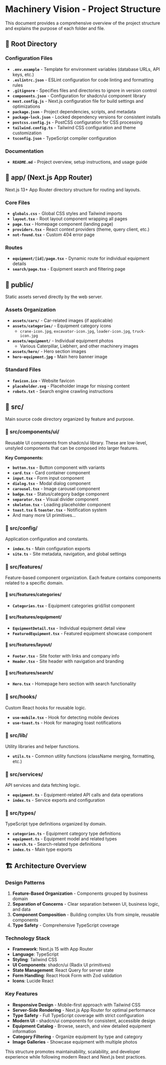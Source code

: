 # Machinery Vision - Project Structure

This document provides a comprehensive overview of the project structure and explains the purpose of each folder and file.

## 📁 Root Directory

### Configuration Files

- **`.env.example`** - Template for environment variables (database URLs, API keys, etc.)
- **`.eslintrc.json`** - ESLint configuration for code linting and formatting rules
- **`.gitignore`** - Specifies files and directories to ignore in version control
- **`components.json`** - Configuration for shadcn/ui component library
- **`next.config.js`** - Next.js configuration file for build settings and optimizations
- **`package.json`** - Project dependencies, scripts, and metadata
- **`package-lock.json`** - Locked dependency versions for consistent installs
- **`postcss.config.js`** - PostCSS configuration for CSS processing
- **`tailwind.config.ts`** - Tailwind CSS configuration and theme customization
- **`tsconfig.json`** - TypeScript compiler configuration

### Documentation

- **`README.md`** - Project overview, setup instructions, and usage guide

## 📁 app/ (Next.js App Router)

Next.js 13+ App Router directory structure for routing and layouts.

### Core Files

- **`globals.css`** - Global CSS styles and Tailwind imports
- **`layout.tsx`** - Root layout component wrapping all pages
- **`page.tsx`** - Homepage component (landing page)
- **`providers.tsx`** - React context providers (theme, query client, etc.)
- **`not-found.tsx`** - Custom 404 error page

### Routes

- **`equipment/[id]/page.tsx`** - Dynamic route for individual equipment details
- **`search/page.tsx`** - Equipment search and filtering page

## 📁 public/

Static assets served directly by the web server.

### Assets Organization

- **`assets/cars/`** - Car-related images (if applicable)
- **`assets/categories/`** - Equipment category icons
  - `crane-icon.jpg`, `excavator-icon.jpg`, `loader-icon.jpg`, `truck-icon.jpg`
- **`assets/equipment/`** - Individual equipment photos
  - Various Caterpillar, Liebherr, and other machinery images
- **`assets/hero/`** - Hero section images
- **`hero-equipment.jpg`** - Main hero banner image

### Standard Files

- **`favicon.ico`** - Website favicon
- **`placeholder.svg`** - Placeholder image for missing content
- **`robots.txt`** - Search engine crawling instructions

## 📁 src/

Main source code directory organized by feature and purpose.

### 📁 src/components/ui/

Reusable UI components from shadcn/ui library. These are low-level, unstyled components that can be composed into larger features.

**Key Components:**

- **`button.tsx`** - Button component with variants
- **`card.tsx`** - Card container component
- **`input.tsx`** - Form input component
- **`dialog.tsx`** - Modal dialog component
- **`carousel.tsx`** - Image carousel component
- **`badge.tsx`** - Status/category badge component
- **`separator.tsx`** - Visual divider component
- **`skeleton.tsx`** - Loading placeholder component
- **`toast.tsx`** & **`toaster.tsx`** - Notification system
- And many more UI primitives...

### 📁 src/config/

Application configuration and constants.

- **`index.ts`** - Main configuration exports
- **`site.ts`** - Site metadata, navigation, and global settings

### 📁 src/features/

Feature-based component organization. Each feature contains components related to a specific domain.

#### 📁 src/features/categories/

- **`Categories.tsx`** - Equipment categories grid/list component

#### 📁 src/features/equipment/

- **`EquipmentDetail.tsx`** - Individual equipment detail view
- **`FeaturedEquipment.tsx`** - Featured equipment showcase component

#### 📁 src/features/layout/

- **`Footer.tsx`** - Site footer with links and company info
- **`Header.tsx`** - Site header with navigation and branding

#### 📁 src/features/search/

- **`Hero.tsx`** - Homepage hero section with search functionality

### 📁 src/hooks/

Custom React hooks for reusable logic.

- **`use-mobile.tsx`** - Hook for detecting mobile devices
- **`use-toast.ts`** - Hook for managing toast notifications

### 📁 src/lib/

Utility libraries and helper functions.

- **`utils.ts`** - Common utility functions (className merging, formatting, etc.)

### 📁 src/services/

API services and data fetching logic.

- **`equipment.ts`** - Equipment-related API calls and data operations
- **`index.ts`** - Service exports and configuration

### 📁 src/types/

TypeScript type definitions organized by domain.

- **`categories.ts`** - Equipment category type definitions
- **`equipment.ts`** - Equipment model and related types
- **`search.ts`** - Search-related type definitions
- **`index.ts`** - Main type exports

## 🏗️ Architecture Overview

### Design Patterns

1. **Feature-Based Organization** - Components grouped by business domain
2. **Separation of Concerns** - Clear separation between UI, business logic, and data
3. **Component Composition** - Building complex UIs from simple, reusable components
4. **Type Safety** - Comprehensive TypeScript coverage

### Technology Stack

- **Framework**: Next.js 15 with App Router
- **Language**: TypeScript
- **Styling**: Tailwind CSS
- **UI Components**: shadcn/ui (Radix UI primitives)
- **State Management**: React Query for server state
- **Form Handling**: React Hook Form with Zod validation
- **Icons**: Lucide React

### Key Features

- **Responsive Design** - Mobile-first approach with Tailwind CSS
- **Server-Side Rendering** - Next.js App Router for optimal performance
- **Type Safety** - Full TypeScript coverage with strict configuration
- **Modern UI** - shadcn/ui components for consistent, accessible design
- **Equipment Catalog** - Browse, search, and view detailed equipment information
- **Category Filtering** - Organize equipment by type and category
- **Image Galleries** - Showcase equipment with multiple photos

This structure promotes maintainability, scalability, and developer experience while following modern React and Next.js best practices.
